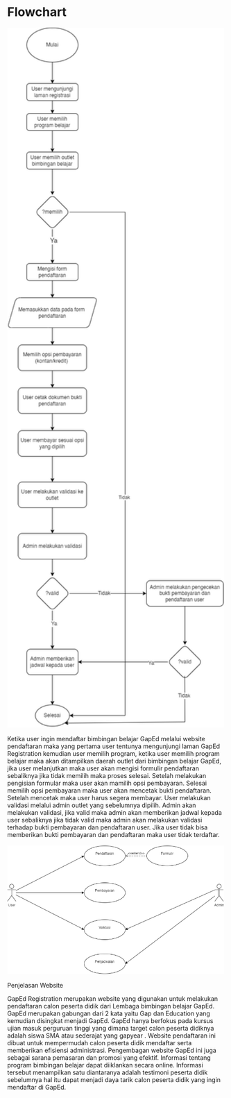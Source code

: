<h1>Flowchart</h1>
    <div class="gambar">
      <img src="img/flowchart (2).png" width="500" alt="" />
    </div>
    <div class="des">
      <p>
       Ketika user ingin mendaftar bimbingan belajar GapEd 
melalui website pendaftaran maka yang pertama user 
tentunya mengunjungi laman GapEd Registration 
kemudian user memilih program, ketika user memilih 
program belajar maka akan ditampilkan daerah outlet 
dari bimbingan belajar GapEd, jika user melanjutkan 
maka user akan mengisi formulir pendaftaran 
sebaliknya jika tidak memilih maka proses selesai. 
Setelah melakukan pengisian formular maka user 
akan mamilih opsi pembayaran. Selesai memilih opsi 
pembayaran maka user akan mencetak bukti 
pendaftaran. Setelah mencetak maka user harus segera 
membayar. User melakukan validasi melalui admin 
outlet yang sebelumnya dipilih. Admin akan 
melakukan validasi, jika valid maka admin akan 
memberikan jadwal kepada user sebaliknya jika tidak 
valid maka admin akan melakukan validasi terhadap 
bukti pembayaran dan pendaftaran user. Jika user 
tidak bisa memberikan bukti pembayaran dan 
pendaftaran maka user tidak terdaftar.


<br>
<br>

<img src="img/use case.png" width="500" >

    
   
Penjelasan Website

GapEd Registration merupakan website yang digunakan untuk melakukan pendaftaran 
calon peserta didik dari Lembaga bimbingan belajar GapEd. GapEd merupakan gabungan dari 2 
kata yaitu Gap dan Education yang kemudian disingkat menjadi GapEd. GapEd hanya berfokus 
pada kursus ujian masuk perguruan tinggi yang dimana target calon peserta didiknya adalah siswa 
SMA atau sederajat yang gapyear . Website pendaftaran ini dibuat untuk mempermudah calon 
peserta didik mendaftar serta memberikan efisiensi administrasi. Pengembagan website GapEd ini 
juga sebagai sarana pemasaran dan promosi yang efektif. Informasi tentang program bimbingan 
belajar dapat diiklankan secara online. Informasi tersebut menampilkan satu diantaranya adalah 
testimoni peserta didik sebelumnya hal itu dapat menjadi daya tarik calon peserta didik yang ingin 
mendaftar di GapEd.
   
